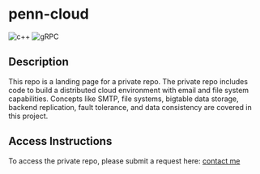 # penn-cloud
![c++](https://img.shields.io/badge/C%2B%2B-00599C?style=for-the-badge&logo=c%2B%2B&logoColor=white)
![gRPC](https://img.shields.io/badge/gRPC-24d1b1)

## Description
This repo is a landing page for a private repo. The private repo includes code to build a distributed cloud environment with email and file system capabilities. Concepts like SMTP, file systems, bigtable data storage, backend replication, fault tolerance, and data consistency are covered in this project.

## Access Instructions
To access the private repo, please submit a request here: [contact me](https://rosriv30.github.io/contact-me/)
